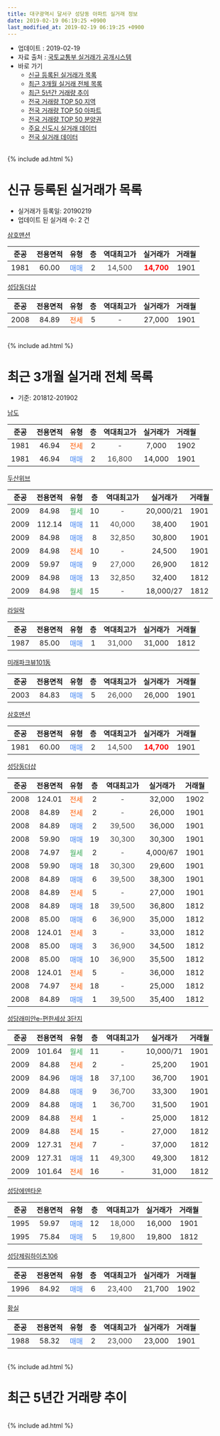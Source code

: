```yaml
---
title: 대구광역시 달서구 성당동 아파트 실거래 정보
date: 2019-02-19 06:19:25 +0900
last_modified_at: 2019-02-19 06:19:25 +0900
---
```


* 업데이트 : 2019-02-19
* 자료 출처 : [국토교통부 실거래가 공개시스템](http://rt.molit.go.kr)
* 바로 가기
    * [신규 등록된 실거래가 목록](#신규-등록된-실거래가-목록)
    * [최근 3개월 실거래 전체 목록](#최근-3개월-실거래-전체-목록)
    * [최근 5년간 거래량 추이](#최근-5년간-거래량-추이)
    * [전국 거래량 TOP 50 지역](https://ayogom.github.io/apt-trade-info/최근-3개월-전국에서-가장-거래가-많이-발생한-지역)
    * [전국 거래량 TOP 50 아파트](https://ayogom.github.io/apt-trade-info/최근-3개월-전국에서-가장-거래가-많이-발생한-아파트)
    * [전국 거래량 TOP 50 분양권](https://ayogom.github.io/apt-trade-info/최근-3개월-전국에서-가장-거래가-많이-발생한-분양권)
    * [주요 신도시 실거래 데이터](https://ayogom.github.io/apt-trade-info/주요-신도시)
    * [전국 실거래 데이터](https://ayogom.github.io/apt-trade-info/전국)
<br>
{% include ad.html %}
<br>

# 신규 등록된 실거래가 목록
* 실거래가 등록일: 20190219
* 업데이트 된 실거래 수: 2 건


[삼호맨션](https://search.naver.com/search.naver?query=%EB%8C%80%EA%B5%AC%EA%B4%91%EC%97%AD%EC%8B%9C+%EB%8B%AC%EC%84%9C%EA%B5%AC+%EC%84%B1%EB%8B%B9%EB%8F%99+%EC%82%BC%ED%98%B8%EB%A7%A8%EC%85%98)

|준공|전용면적|유형|층|역대최고가|실거래가|거래월|
|:---:|:---:|:---:|:---:|:---:|:---:|:---:|
|1981|60.00|<span style="color:#4285f3">매매</span>|2|<span style="color:#444444">14,500</span>|<b><span style="color:#ff0000">14,700</span></b>|1901|

[성당동더샵](https://search.naver.com/search.naver?query=%EB%8C%80%EA%B5%AC%EA%B4%91%EC%97%AD%EC%8B%9C+%EB%8B%AC%EC%84%9C%EA%B5%AC+%EC%84%B1%EB%8B%B9%EB%8F%99+%EC%84%B1%EB%8B%B9%EB%8F%99%EB%8D%94%EC%83%B5)

|준공|전용면적|유형|층|역대최고가|실거래가|거래월|
|:---:|:---:|:---:|:---:|:---:|:---:|:---:|
|2008|84.89|<span style="color:#ff5a00">전세</span>|5|<span style="color:#444444">-</span>|27,000|1901|


<br>
{% include ad.html %}
<br>

# 최근 3개월 실거래 전체 목록
* 기준: 201812-201902


[남도](https://search.naver.com/search.naver?query=%EB%8C%80%EA%B5%AC%EA%B4%91%EC%97%AD%EC%8B%9C+%EB%8B%AC%EC%84%9C%EA%B5%AC+%EC%84%B1%EB%8B%B9%EB%8F%99+%EB%82%A8%EB%8F%84)

|준공|전용면적|유형|층|역대최고가|실거래가|거래월|
|:---:|:---:|:---:|:---:|:---:|:---:|:---:|
|1981|46.94|<span style="color:#ff5a00">전세</span>|2|<span style="color:#444444">-</span>|7,000|1902|
|1981|46.94|<span style="color:#4285f3">매매</span>|2|<span style="color:#444444">16,800</span>|14,000|1901|

[두산위브](https://search.naver.com/search.naver?query=%EB%8C%80%EA%B5%AC%EA%B4%91%EC%97%AD%EC%8B%9C+%EB%8B%AC%EC%84%9C%EA%B5%AC+%EC%84%B1%EB%8B%B9%EB%8F%99+%EB%91%90%EC%82%B0%EC%9C%84%EB%B8%8C)

|준공|전용면적|유형|층|역대최고가|실거래가|거래월|
|:---:|:---:|:---:|:---:|:---:|:---:|:---:|
|2009|84.98|<span style="color:#34a853">월세</span>|10|<span style="color:#444444">-</span>|20,000/21|1901|
|2009|112.14|<span style="color:#4285f3">매매</span>|11|<span style="color:#444444">40,000</span>|38,400|1901|
|2009|84.98|<span style="color:#4285f3">매매</span>|8|<span style="color:#444444">32,850</span>|30,800|1901|
|2009|84.98|<span style="color:#ff5a00">전세</span>|10|<span style="color:#444444">-</span>|24,500|1901|
|2009|59.97|<span style="color:#4285f3">매매</span>|9|<span style="color:#444444">27,000</span>|26,900|1812|
|2009|84.98|<span style="color:#4285f3">매매</span>|13|<span style="color:#444444">32,850</span>|32,400|1812|
|2009|84.98|<span style="color:#34a853">월세</span>|15|<span style="color:#444444">-</span>|18,000/27|1812|

[라일락](https://search.naver.com/search.naver?query=%EB%8C%80%EA%B5%AC%EA%B4%91%EC%97%AD%EC%8B%9C+%EB%8B%AC%EC%84%9C%EA%B5%AC+%EC%84%B1%EB%8B%B9%EB%8F%99+%EB%9D%BC%EC%9D%BC%EB%9D%BD)

|준공|전용면적|유형|층|역대최고가|실거래가|거래월|
|:---:|:---:|:---:|:---:|:---:|:---:|:---:|
|1987|85.00|<span style="color:#4285f3">매매</span>|1|<span style="color:#444444">31,000</span>|31,000|1812|

[미래파크뷰101동](https://search.naver.com/search.naver?query=%EB%8C%80%EA%B5%AC%EA%B4%91%EC%97%AD%EC%8B%9C+%EB%8B%AC%EC%84%9C%EA%B5%AC+%EC%84%B1%EB%8B%B9%EB%8F%99+%EB%AF%B8%EB%9E%98%ED%8C%8C%ED%81%AC%EB%B7%B0101%EB%8F%99)

|준공|전용면적|유형|층|역대최고가|실거래가|거래월|
|:---:|:---:|:---:|:---:|:---:|:---:|:---:|
|2003|84.83|<span style="color:#4285f3">매매</span>|5|<span style="color:#444444">26,000</span>|26,000|1901|

[삼호맨션](https://search.naver.com/search.naver?query=%EB%8C%80%EA%B5%AC%EA%B4%91%EC%97%AD%EC%8B%9C+%EB%8B%AC%EC%84%9C%EA%B5%AC+%EC%84%B1%EB%8B%B9%EB%8F%99+%EC%82%BC%ED%98%B8%EB%A7%A8%EC%85%98)

|준공|전용면적|유형|층|역대최고가|실거래가|거래월|
|:---:|:---:|:---:|:---:|:---:|:---:|:---:|
|1981|60.00|<span style="color:#4285f3">매매</span>|2|<span style="color:#444444">14,500</span>|<b><span style="color:#ff0000">14,700</span></b>|1901|

[성당동더샵](https://search.naver.com/search.naver?query=%EB%8C%80%EA%B5%AC%EA%B4%91%EC%97%AD%EC%8B%9C+%EB%8B%AC%EC%84%9C%EA%B5%AC+%EC%84%B1%EB%8B%B9%EB%8F%99+%EC%84%B1%EB%8B%B9%EB%8F%99%EB%8D%94%EC%83%B5)

|준공|전용면적|유형|층|역대최고가|실거래가|거래월|
|:---:|:---:|:---:|:---:|:---:|:---:|:---:|
|2008|124.01|<span style="color:#ff5a00">전세</span>|2|<span style="color:#444444">-</span>|32,000|1902|
|2008|84.89|<span style="color:#ff5a00">전세</span>|2|<span style="color:#444444">-</span>|26,000|1901|
|2008|84.89|<span style="color:#4285f3">매매</span>|2|<span style="color:#444444">39,500</span>|36,000|1901|
|2008|59.90|<span style="color:#4285f3">매매</span>|19|<span style="color:#444444">30,300</span>|30,300|1901|
|2008|74.97|<span style="color:#34a853">월세</span>|2|<span style="color:#444444">-</span>|4,000/67|1901|
|2008|59.90|<span style="color:#4285f3">매매</span>|18|<span style="color:#444444">30,300</span>|29,600|1901|
|2008|84.89|<span style="color:#4285f3">매매</span>|6|<span style="color:#444444">39,500</span>|38,300|1901|
|2008|84.89|<span style="color:#ff5a00">전세</span>|5|<span style="color:#444444">-</span>|27,000|1901|
|2008|84.89|<span style="color:#4285f3">매매</span>|18|<span style="color:#444444">39,500</span>|36,800|1812|
|2008|85.00|<span style="color:#4285f3">매매</span>|6|<span style="color:#444444">36,900</span>|35,000|1812|
|2008|124.01|<span style="color:#ff5a00">전세</span>|3|<span style="color:#444444">-</span>|33,000|1812|
|2008|85.00|<span style="color:#4285f3">매매</span>|3|<span style="color:#444444">36,900</span>|34,500|1812|
|2008|85.00|<span style="color:#4285f3">매매</span>|10|<span style="color:#444444">36,900</span>|35,500|1812|
|2008|124.01|<span style="color:#ff5a00">전세</span>|5|<span style="color:#444444">-</span>|36,000|1812|
|2008|74.97|<span style="color:#ff5a00">전세</span>|18|<span style="color:#444444">-</span>|25,000|1812|
|2008|84.89|<span style="color:#4285f3">매매</span>|1|<span style="color:#444444">39,500</span>|35,400|1812|

[성당래미안e-편한세상 3단지](https://search.naver.com/search.naver?query=%EB%8C%80%EA%B5%AC%EA%B4%91%EC%97%AD%EC%8B%9C+%EB%8B%AC%EC%84%9C%EA%B5%AC+%EC%84%B1%EB%8B%B9%EB%8F%99+%EC%84%B1%EB%8B%B9%EB%9E%98%EB%AF%B8%EC%95%88e-%ED%8E%B8%ED%95%9C%EC%84%B8%EC%83%81+3%EB%8B%A8%EC%A7%80)

|준공|전용면적|유형|층|역대최고가|실거래가|거래월|
|:---:|:---:|:---:|:---:|:---:|:---:|:---:|
|2009|101.64|<span style="color:#34a853">월세</span>|11|<span style="color:#444444">-</span>|10,000/71|1901|
|2009|84.88|<span style="color:#ff5a00">전세</span>|2|<span style="color:#444444">-</span>|25,200|1901|
|2009|84.96|<span style="color:#4285f3">매매</span>|18|<span style="color:#444444">37,100</span>|36,700|1901|
|2009|84.88|<span style="color:#4285f3">매매</span>|9|<span style="color:#444444">36,700</span>|33,300|1901|
|2009|84.88|<span style="color:#4285f3">매매</span>|1|<span style="color:#444444">36,700</span>|31,500|1901|
|2009|84.88|<span style="color:#ff5a00">전세</span>|1|<span style="color:#444444">-</span>|25,000|1812|
|2009|84.88|<span style="color:#ff5a00">전세</span>|15|<span style="color:#444444">-</span>|27,000|1812|
|2009|127.31|<span style="color:#ff5a00">전세</span>|7|<span style="color:#444444">-</span>|37,000|1812|
|2009|127.31|<span style="color:#4285f3">매매</span>|11|<span style="color:#444444">49,300</span>|49,300|1812|
|2009|101.64|<span style="color:#ff5a00">전세</span>|16|<span style="color:#444444">-</span>|31,000|1812|

[성당에덴타운](https://search.naver.com/search.naver?query=%EB%8C%80%EA%B5%AC%EA%B4%91%EC%97%AD%EC%8B%9C+%EB%8B%AC%EC%84%9C%EA%B5%AC+%EC%84%B1%EB%8B%B9%EB%8F%99+%EC%84%B1%EB%8B%B9%EC%97%90%EB%8D%B4%ED%83%80%EC%9A%B4)

|준공|전용면적|유형|층|역대최고가|실거래가|거래월|
|:---:|:---:|:---:|:---:|:---:|:---:|:---:|
|1995|59.97|<span style="color:#4285f3">매매</span>|12|<span style="color:#444444">18,000</span>|16,000|1901|
|1995|75.84|<span style="color:#4285f3">매매</span>|5|<span style="color:#444444">19,800</span>|19,800|1812|

[성당제림하이츠106](https://search.naver.com/search.naver?query=%EB%8C%80%EA%B5%AC%EA%B4%91%EC%97%AD%EC%8B%9C+%EB%8B%AC%EC%84%9C%EA%B5%AC+%EC%84%B1%EB%8B%B9%EB%8F%99+%EC%84%B1%EB%8B%B9%EC%A0%9C%EB%A6%BC%ED%95%98%EC%9D%B4%EC%B8%A0106)

|준공|전용면적|유형|층|역대최고가|실거래가|거래월|
|:---:|:---:|:---:|:---:|:---:|:---:|:---:|
|1996|84.92|<span style="color:#4285f3">매매</span>|6|<span style="color:#444444">23,400</span>|21,700|1902|


<script async src="//pagead2.googlesyndication.com/pagead/js/adsbygoogle.js"></script>
<!-- 기본 -->
<ins class="adsbygoogle"
     style="display:block"
     data-ad-client="ca-pub-2446590836940007"
     data-ad-slot="1659523306"
     data-ad-format="auto"
     data-full-width-responsive="true"></ins>
<script>
(adsbygoogle = window.adsbygoogle || []).push({});
</script>


[황실](https://search.naver.com/search.naver?query=%EB%8C%80%EA%B5%AC%EA%B4%91%EC%97%AD%EC%8B%9C+%EB%8B%AC%EC%84%9C%EA%B5%AC+%EC%84%B1%EB%8B%B9%EB%8F%99+%ED%99%A9%EC%8B%A4)

|준공|전용면적|유형|층|역대최고가|실거래가|거래월|
|:---:|:---:|:---:|:---:|:---:|:---:|:---:|
|1988|58.32|<span style="color:#4285f3">매매</span>|2|<span style="color:#444444">23,000</span>|23,000|1901|


<br>
{% include ad.html %}
<br>

# 최근 5년간 거래량 추이


<div style="width:100%;">
    <canvas id="deal_progress" height="200"></canvas>
</div>

<script>
new Chart(document.getElementById("deal_progress"), {
    type: 'line',
    data: {
        labels: ['201402','201403','201404','201405','201406','201407','201408','201409','201410','201411','201412','201501','201502','201503','201504','201505','201506','201507','201508','201509','201510','201511','201512','201601','201602','201603','201604','201605','201606','201607','201608','201609','201610','201611','201612','201701','201702','201703','201704','201705','201706','201707','201708','201709','201710','201711','201712','201801','201802','201803','201804','201805','201806','201807','201808','201809','201810','201811','201812','201901','201902'],
        datasets: [{
            label: '매매',
            pointRadius: 1,
            data: [35, 42, 25, 19, 17, 19, 33, 29, 43, 31, 12, 25, 31, 34, 32, 25, 33, 33, 14, 17, 20, 3, 5, 4, 4, 13, 9, 12, 18, 15, 14, 18, 27, 16, 10, 10, 16, 18, 15, 18, 26, 33, 28, 23, 11, 20, 11, 13, 27, 30, 39, 33, 35, 22, 23, 21, 26, 15, 10, 14, 1],
            borderColor: "rgba(255, 201, 14, 1)",
            backgroundColor: "rgba(255, 201, 14, 0.5)",
            fill: false,
            lineTension: 0
        },{
            label: '전월세',
            pointRadius: 1,
            data: [13, 18, 11, 20, 12, 14, 15, 15, 11, 11, 12, 10, 14, 14, 13, 17, 15, 16, 12, 7, 9, 10, 8, 5, 6, 8, 10, 12, 9, 9, 14, 9, 9, 5, 9, 10, 12, 15, 7, 8, 8, 11, 15, 15, 10, 6, 6, 9, 8, 9, 8, 7, 9, 14, 14, 12, 13, 4, 8, 7, 2],
            borderColor: "rgba(0, 141, 185, 1)",
            backgroundColor: "rgba(0, 141, 185, 0.5)",
            fill: false,
            lineTension: 0
        }
        ]
    },
    options: {
        responsive: true,
        title: {
            display: false
        },
        tooltips: {
            mode: 'index',
            intersect: false
        },
        hover: {
            mode: 'nearest',
            intersect: true
        },
        scales: {
            xAxes: [{
                display: true,
                scaleLabel: {
                    display: true,
                    labelString: '년/월'
                }
            }],
            yAxes: [{
                display: true,
                ticks: {
                    suggestedMin: 0,
                },
                scaleLabel: {
                    display: true,
                    labelString: '실거래 수'
                }
            }]
        }
    }
});

</script>


<br>
{% include ad.html %}
<br>


